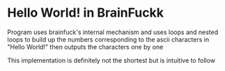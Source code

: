 # Hello World! in BrainFuckk

Program uses brainfuck's internal mechanism and uses loops and nested loops to build up the numbers corresponding to the ascii characters in "Hello World!" then outputs the characters one by one

This implementation is definitely not the shortest but is intuitive to follow

